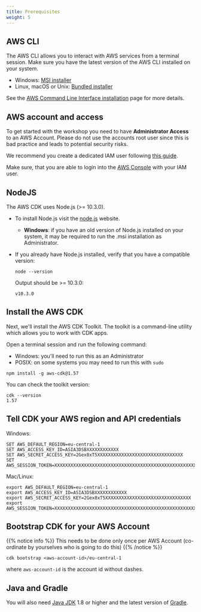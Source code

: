 ```yaml
---
title: Prerequisites
weight: 5
---
```


## AWS CLI

The AWS CLI allows you to interact with AWS services from a terminal session.
Make sure you have the latest version of the AWS CLI installed on your system.

 * Windows: [MSI installer](https://docs.aws.amazon.com/cli/latest/userguide/install-windows.html#install-msi-on-windows)
 * Linux, macOS or Unix: [Bundled installer](https://docs.aws.amazon.com/cli/latest/userguide/awscli-install-bundle.html#install-bundle-other)

See the [AWS Command Line Interface
installation](https://docs.aws.amazon.com/cli/latest/userguide/installing.html)
page for more details.


## AWS account and access

To get started with the workshop you need to have **Administrator Access** to an AWS Account. Please do not use the 
accounts root user since this is bad practice and leads to potential security risks.

We recommend you create a dedicated IAM user following [this guide](https://docs.aws.amazon.com/IAM/latest/UserGuide/getting-started_create-admin-group.html).

Make sure, that you are able to login into the [AWS Console](https://console.aws.amazon.com/) with your IAM user.

## NodeJS

The AWS CDK uses Node.js (>= 10.3.0).

* To install Node.js visit the [node.js](https://nodejs.org) website.

    * __Windows__: if you have an old version of Node.js installed on your
      system, it may be required to run the .msi installation as Administrator.

* If you already have Node.js installed, verify that you have a compatible version:

    ```
    node --version
    ```

    Output should be >= 10.3.0:

    ```
    v10.3.0
    ```

## Install the AWS CDK

Next, we'll install the AWS CDK Toolkit. The toolkit is a command-line utility
which allows you to work with CDK apps.

Open a terminal session and run the following command:

- Windows: you'll need to run this as an Administrator
- POSIX: on some systems you may need to run this with `sudo`

```
npm install -g aws-cdk@1.57
```

You can check the toolkit version:

```
cdk --version
1.57
```

## Tell CDK your AWS region and API credentials

Windows:

```
SET AWS_DEFAULT_REGION=eu-central-1
SET AWS_ACCESS_KEY_ID=ASIA3DSBXXXXXXXXXXXX
SET AWS_SECRET_ACCESS_KEY=2Gex8xT5XXXXXXXXXXXXXXXXXXXXXXXXXXXXXXXX
SET AWS_SESSION_TOKEN=XXXXXXXXXXXXXXXXXXXXXXXXXXXXXXXXXXXXXXXXXXXXXXXXXXXXXXXXXXX
```

Mac/Linux:

```
export AWS_DEFAULT_REGION=eu-central-1
export AWS_ACCESS_KEY_ID=ASIA3DSBXXXXXXXXXXXX
export AWS_SECRET_ACCESS_KEY=2Gex8xT5XXXXXXXXXXXXXXXXXXXXXXXXXXXXXXXX
export AWS_SESSION_TOKEN=XXXXXXXXXXXXXXXXXXXXXXXXXXXXXXXXXXXXXXXXXXXXXXXXXXXXXXXXXXX
```

## Bootstrap CDK for your AWS Account

{{% notice info %}}
This needs to be done only once per AWS Account (co-ordinate by yourselves who is going to do this)
{{% /notice %}}

```shell script
cdk bootstrap <aws-account-id>/eu-central-1
```
where `aws-account-id` is the account id without dashes.

## Java and Gradle

You will also need [Java JDK](http://www.oracle.com/technetwork/java/javase/downloads/index.html) 1.8 or higher and the latest version of [Gradle](https://gradle.org/install/).
